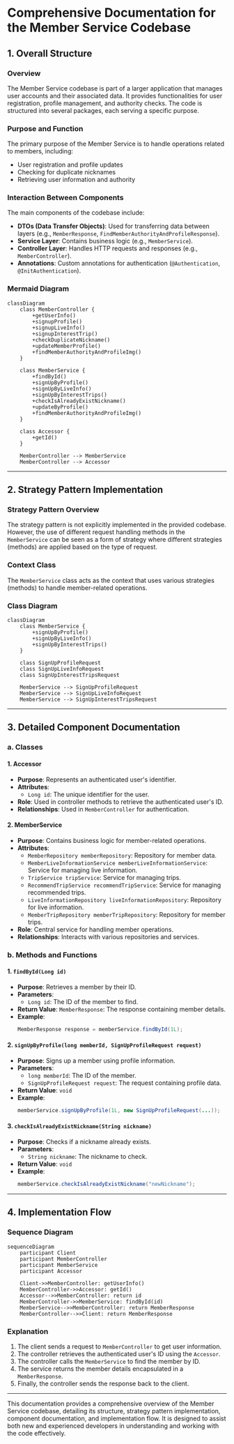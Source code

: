 # Comprehensive Documentation for the Member Service Codebase

## 1. Overall Structure

### Overview
The Member Service codebase is part of a larger application that manages user accounts and their associated data. It provides functionalities for user registration, profile management, and authority checks. The code is structured into several packages, each serving a specific purpose.

### Purpose and Function
The primary purpose of the Member Service is to handle operations related to members, including:
- User registration and profile updates
- Checking for duplicate nicknames
- Retrieving user information and authority

### Interaction Between Components
The main components of the codebase include:
- **DTOs (Data Transfer Objects)**: Used for transferring data between layers (e.g., `MemberResponse`, `FindMemberAuthorityAndProfileResponse`).
- **Service Layer**: Contains business logic (e.g., `MemberService`).
- **Controller Layer**: Handles HTTP requests and responses (e.g., `MemberController`).
- **Annotations**: Custom annotations for authentication (`@Authentication`, `@InitAuthentication`).

### Mermaid Diagram
```mermaid
classDiagram
    class MemberController {
        +getUserInfo()
        +signupProfile()
        +signupLiveInfo()
        +signupInterestTrip()
        +checkDuplicateNickname()
        +updateMemberProfile()
        +findMemberAuthorityAndProfileImg()
    }

    class MemberService {
        +findById()
        +signUpByProfile()
        +signUpByLiveInfo()
        +signUpByInterestTrips()
        +checkIsAlreadyExistNickname()
        +updateByProfile()
        +findMemberAuthorityAndProfileImg()
    }

    class Accessor {
        +getId()
    }

    MemberController --> MemberService
    MemberController --> Accessor
```

---

## 2. Strategy Pattern Implementation

### Strategy Pattern Overview
The strategy pattern is not explicitly implemented in the provided codebase. However, the use of different request handling methods in the `MemberService` can be seen as a form of strategy where different strategies (methods) are applied based on the type of request.

### Context Class
The `MemberService` class acts as the context that uses various strategies (methods) to handle member-related operations.

### Class Diagram
```mermaid
classDiagram
    class MemberService {
        +signUpByProfile()
        +signUpByLiveInfo()
        +signUpByInterestTrips()
    }

    class SignUpProfileRequest
    class SignUpLiveInfoRequest
    class SignUpInterestTripsRequest

    MemberService --> SignUpProfileRequest
    MemberService --> SignUpLiveInfoRequest
    MemberService --> SignUpInterestTripsRequest
```

---

## 3. Detailed Component Documentation

### a. Classes

#### 1. Accessor
- **Purpose**: Represents an authenticated user's identifier.
- **Attributes**:
  - `Long id`: The unique identifier for the user.
- **Role**: Used in controller methods to retrieve the authenticated user's ID.
- **Relationships**: Used in `MemberController` for authentication.

#### 2. MemberService
- **Purpose**: Contains business logic for member-related operations.
- **Attributes**:
  - `MemberRepository memberRepository`: Repository for member data.
  - `MemberLiveInformationService memberLiveInformationService`: Service for managing live information.
  - `TripService tripService`: Service for managing trips.
  - `RecommendTripService recommendTripService`: Service for managing recommended trips.
  - `LiveInformationRepository liveInformationRepository`: Repository for live information.
  - `MemberTripRepository memberTripRepository`: Repository for member trips.
- **Role**: Central service for handling member operations.
- **Relationships**: Interacts with various repositories and services.

### b. Methods and Functions

#### 1. `findById(Long id)`
- **Purpose**: Retrieves a member by their ID.
- **Parameters**: 
  - `Long id`: The ID of the member to find.
- **Return Value**: `MemberResponse`: The response containing member details.
- **Example**:
  ```java
  MemberResponse response = memberService.findById(1L);
  ```

#### 2. `signUpByProfile(long memberId, SignUpProfileRequest request)`
- **Purpose**: Signs up a member using profile information.
- **Parameters**: 
  - `long memberId`: The ID of the member.
  - `SignUpProfileRequest request`: The request containing profile data.
- **Return Value**: `void`
- **Example**:
  ```java
  memberService.signUpByProfile(1L, new SignUpProfileRequest(...));
  ```

#### 3. `checkIsAlreadyExistNickname(String nickname)`
- **Purpose**: Checks if a nickname already exists.
- **Parameters**: 
  - `String nickname`: The nickname to check.
- **Return Value**: `void`
- **Example**:
  ```java
  memberService.checkIsAlreadyExistNickname("newNickname");
  ```

---

## 4. Implementation Flow

### Sequence Diagram
```mermaid
sequenceDiagram
    participant Client
    participant MemberController
    participant MemberService
    participant Accessor

    Client->>MemberController: getUserInfo()
    MemberController->>Accessor: getId()
    Accessor-->>MemberController: return id
    MemberController->>MemberService: findById(id)
    MemberService-->>MemberController: return MemberResponse
    MemberController-->>Client: return MemberResponse
```

### Explanation
1. The client sends a request to `MemberController` to get user information.
2. The controller retrieves the authenticated user's ID using the `Accessor`.
3. The controller calls the `MemberService` to find the member by ID.
4. The service returns the member details encapsulated in a `MemberResponse`.
5. Finally, the controller sends the response back to the client.

---

This documentation provides a comprehensive overview of the Member Service codebase, detailing its structure, strategy pattern implementation, component documentation, and implementation flow. It is designed to assist both new and experienced developers in understanding and working with the code effectively.